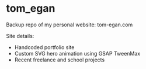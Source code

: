 # tom_egan

Backup repo of my personal website: tom-egan.com

Site details:

- Handcoded portfolio site
- Custom SVG hero animation using GSAP TweenMax
- Recent freelance and school projects
